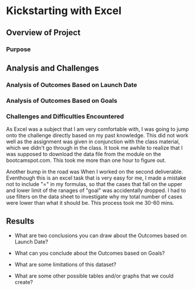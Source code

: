# Kickstarting with Excel

## Overview of Project

### Purpose

## Analysis and Challenges

### Analysis of Outcomes Based on Launch Date

### Analysis of Outcomes Based on Goals

### Challenges and Difficulties Encountered
As Excel was a subject that I am very comfortable with, I was going to jump onto the challenge directly based on my past knowledge. This did not work well as the assignment was given in conjunction with the class material, which we didn't go through in the class. It took me awhile to realize that I was supposed to download the data file from the module on the bootcamspot.com. This took me more than one hour to figure out.

Another bump in the road was When I worked on the second deliverable. Eventhough this is an excel task that is very easy for me, I made a mistake not to include "=" in my formulas, so that the cases that fall on the upper and lower limit of the ranages of "goal" was accidentally dropped. I had to use filters on the data sheet to investigate why my total number of cases were lower than what it should be. This process took me 30-60 mins. 
## Results

- What are two conclusions you can draw about the Outcomes based on Launch Date?

- What can you conclude about the Outcomes based on Goals?

- What are some limitations of this dataset?

- What are some other possible tables and/or graphs that we could create?
